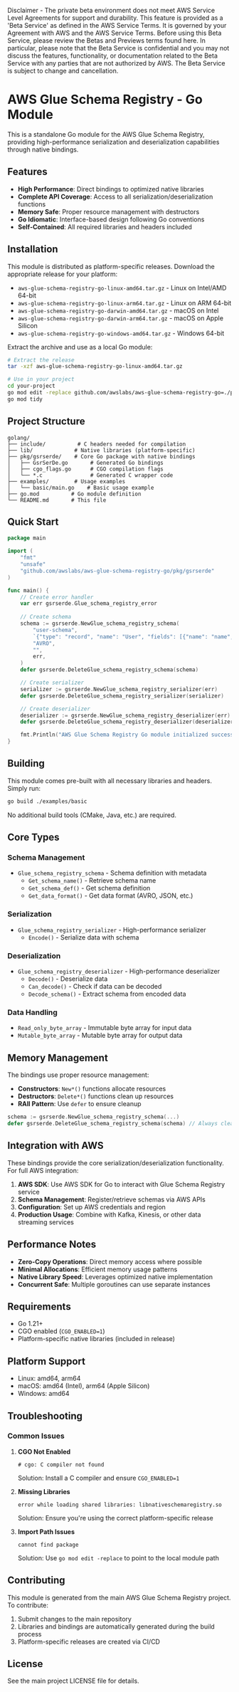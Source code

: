 Disclaimer - The private beta environment does not meet AWS Service Level Agreements for support and durability. This feature is provided as a 'Beta Service' as defined in the AWS Service Terms. It is governed by your Agreement with AWS and the AWS Service Terms. Before using this Beta Service, please review the Betas and Previews terms found here. In particular, please note that the Beta Service is confidential and you may not discuss the features, functionality, or documentation related to the Beta Service with any parties that are not authorized by AWS. The Beta Service is subject to change and cancellation. 
# AWS Glue Schema Registry - Go Module

This is a standalone Go module for the AWS Glue Schema Registry, providing high-performance serialization and deserialization capabilities through native bindings.

## Features

- **High Performance**: Direct bindings to optimized native libraries
- **Complete API Coverage**: Access to all serialization/deserialization functions
- **Memory Safe**: Proper resource management with destructors
- **Go Idiomatic**: Interface-based design following Go conventions
- **Self-Contained**: All required libraries and headers included

## Installation

This module is distributed as platform-specific releases. Download the appropriate release for your platform:

- `aws-glue-schema-registry-go-linux-amd64.tar.gz` - Linux on Intel/AMD 64-bit
- `aws-glue-schema-registry-go-linux-arm64.tar.gz` - Linux on ARM 64-bit
- `aws-glue-schema-registry-go-darwin-amd64.tar.gz` - macOS on Intel
- `aws-glue-schema-registry-go-darwin-arm64.tar.gz` - macOS on Apple Silicon
- `aws-glue-schema-registry-go-windows-amd64.tar.gz` - Windows 64-bit

Extract the archive and use as a local Go module:

```bash
# Extract the release
tar -xzf aws-glue-schema-registry-go-linux-amd64.tar.gz

# Use in your project
cd your-project
go mod edit -replace github.com/awslabs/aws-glue-schema-registry-go=./path/to/golang
go mod tidy
```

## Project Structure

```
golang/
├── include/          # C headers needed for compilation
├── lib/             # Native libraries (platform-specific)
├── pkg/gsrserde/    # Core Go package with native bindings
│   ├── GsrSerDe.go       # Generated Go bindings
│   ├── cgo_flags.go      # CGO compilation flags
│   └── *.c               # Generated C wrapper code
├── examples/        # Usage examples
│   └── basic/main.go    # Basic usage example
├── go.mod          # Go module definition
└── README.md       # This file
```

## Quick Start

```go
package main

import (
    "fmt"
    "unsafe"
    "github.com/awslabs/aws-glue-schema-registry-go/pkg/gsrserde"
)

func main() {
    // Create error handler
    var err gsrserde.Glue_schema_registry_error
    
    // Create schema
    schema := gsrserde.NewGlue_schema_registry_schema(
        "user-schema",
        `{"type": "record", "name": "User", "fields": [{"name": "name", "type": "string"}]}`,
        "AVRO",
        "",
        err,
    )
    defer gsrserde.DeleteGlue_schema_registry_schema(schema)

    // Create serializer
    serializer := gsrserde.NewGlue_schema_registry_serializer(err)
    defer gsrserde.DeleteGlue_schema_registry_serializer(serializer)

    // Create deserializer
    deserializer := gsrserde.NewGlue_schema_registry_deserializer(err)
    defer gsrserde.DeleteGlue_schema_registry_deserializer(deserializer)

    fmt.Println("AWS Glue Schema Registry Go module initialized successfully")
}
```

## Building

This module comes pre-built with all necessary libraries and headers. Simply run:

```bash
go build ./examples/basic
```

No additional build tools (CMake, Java, etc.) are required.

## Core Types

### Schema Management
- `Glue_schema_registry_schema` - Schema definition with metadata
  - `Get_schema_name()` - Retrieve schema name
  - `Get_schema_def()` - Get schema definition
  - `Get_data_format()` - Get data format (AVRO, JSON, etc.)

### Serialization
- `Glue_schema_registry_serializer` - High-performance serializer
  - `Encode()` - Serialize data with schema

### Deserialization  
- `Glue_schema_registry_deserializer` - High-performance deserializer
  - `Decode()` - Deserialize data
  - `Can_decode()` - Check if data can be decoded
  - `Decode_schema()` - Extract schema from encoded data

### Data Handling
- `Read_only_byte_array` - Immutable byte array for input data
- `Mutable_byte_array` - Mutable byte array for output data

## Memory Management

The bindings use proper resource management:

- **Constructors**: `New*()` functions allocate resources
- **Destructors**: `Delete*()` functions clean up resources  
- **RAII Pattern**: Use `defer` to ensure cleanup

```go
schema := gsrserde.NewGlue_schema_registry_schema(...)
defer gsrserde.DeleteGlue_schema_registry_schema(schema) // Always cleanup
```

## Integration with AWS

These bindings provide the core serialization/deserialization functionality. For full AWS integration:

1. **AWS SDK**: Use AWS SDK for Go to interact with Glue Schema Registry service
2. **Schema Management**: Register/retrieve schemas via AWS APIs
3. **Configuration**: Set up AWS credentials and region
4. **Production Usage**: Combine with Kafka, Kinesis, or other data streaming services

## Performance Notes

- **Zero-Copy Operations**: Direct memory access where possible
- **Minimal Allocations**: Efficient memory usage patterns
- **Native Library Speed**: Leverages optimized native implementation
- **Concurrent Safe**: Multiple goroutines can use separate instances

## Requirements

- Go 1.21+
- CGO enabled (`CGO_ENABLED=1`)
- Platform-specific native libraries (included in release)

## Platform Support

- Linux: amd64, arm64
- macOS: amd64 (Intel), arm64 (Apple Silicon)
- Windows: amd64

## Troubleshooting

### Common Issues

1. **CGO Not Enabled**
   ```
   # cgo: C compiler not found
   ```
   Solution: Install a C compiler and ensure `CGO_ENABLED=1`

2. **Missing Libraries**
   ```
   error while loading shared libraries: libnativeschemaregistry.so
   ```
   Solution: Ensure you're using the correct platform-specific release

3. **Import Path Issues**
   ```
   cannot find package
   ```
   Solution: Use `go mod edit -replace` to point to the local module path

## Contributing

This module is generated from the main AWS Glue Schema Registry project. To contribute:

1. Submit changes to the main repository
2. Libraries and bindings are automatically generated during the build process
3. Platform-specific releases are created via CI/CD

## License

See the main project LICENSE file for details.
